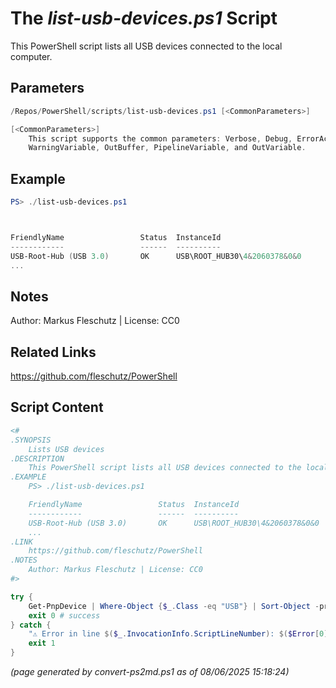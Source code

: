 The *list-usb-devices.ps1* Script
===========================

This PowerShell script lists all USB devices connected to the local computer.

Parameters
----------
```powershell
/Repos/PowerShell/scripts/list-usb-devices.ps1 [<CommonParameters>]

[<CommonParameters>]
    This script supports the common parameters: Verbose, Debug, ErrorAction, ErrorVariable, WarningAction, 
    WarningVariable, OutBuffer, PipelineVariable, and OutVariable.
```

Example
-------
```powershell
PS> ./list-usb-devices.ps1



FriendlyName                 Status  InstanceId
------------                 ------  ----------
USB-Root-Hub (USB 3.0)       OK      USB\ROOT_HUB30\4&2060378&0&0
...

```

Notes
-----
Author: Markus Fleschutz | License: CC0

Related Links
-------------
https://github.com/fleschutz/PowerShell

Script Content
--------------
```powershell
<#
.SYNOPSIS
	Lists USB devices
.DESCRIPTION
	This PowerShell script lists all USB devices connected to the local computer.
.EXAMPLE
	PS> ./list-usb-devices.ps1

	FriendlyName                 Status  InstanceId
	------------                 ------  ----------
	USB-Root-Hub (USB 3.0)       OK      USB\ROOT_HUB30\4&2060378&0&0
	...
.LINK
	https://github.com/fleschutz/PowerShell
.NOTES
	Author: Markus Fleschutz | License: CC0
#>

try {
	Get-PnpDevice | Where-Object {$_.Class -eq "USB"} | Sort-Object -property FriendlyName | Format-Table -property FriendlyName,Status,InstanceId
	exit 0 # success
} catch {
	"⚠️ Error in line $($_.InvocationInfo.ScriptLineNumber): $($Error[0])"
	exit 1
}
```

*(page generated by convert-ps2md.ps1 as of 08/06/2025 15:18:24)*

